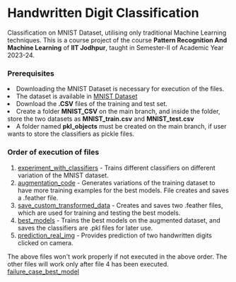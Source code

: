 # Handwritten Digit Classification

Classification on MNIST Dataset, utilising only traditional Machine Learning techniques. This is a course project of the course <b>Pattern Recognition And Machine Learning</b> of <b>IIT Jodhpur</b>, taught in Semester-II of Academic Year 2023-24.

### Prerequisites

<li>Downloading the MNIST Dataset is necessary for execution of the files.</li>
<li>The dataset is available in <a href="https://git-disl.github.io/GTDLBench/datasets/mnist_datasets/" target="_blank">MNIST Dataset</a></li>
<li>Download the <b>.CSV</b> files of the training and test set.</li>
<li>Create a folder <b>MNIST_CSV</b> on the main branch, and inside the folder, store the two datasets as <b>MNIST_train.csv</b> and <b>MNIST_test.csv</b></li>
<li>A folder named <b>pkl_objects</b> must be created on the main branch, if user wants to store the classifiers as pickle files.</li>

### Order of execution of files

1) [experiment_with_classifiers](experiment_with_classifiers.ipynb) - Trains different classifiers on different variation of the MNIST dataset.
2) [augmentation_code](augmentation_code.ipynb) - Generates variations of the training dataset to have more training examples for the best models. File creates and saves a .feather file.
3) [save_custom_transformed_data](save_custom_transformed_data.ipynb) - Creates and saves two .feather files, which are used for training and testing the best models.
4) [best_models](best_models.ipynb) - Trains the best models on the augmented dataset, and saves the classifiers are .pkl files for later use.
5) [prediction_real_img](prediction_real_img.ipynb) - Provides prediction of two handwritten digits clicked on camera.

The above files won't work properly if not executed in the above order. The other files will work only after file 4 has been executed.
[failure_case_best_model](failure_case_best_model.ipynb) 



